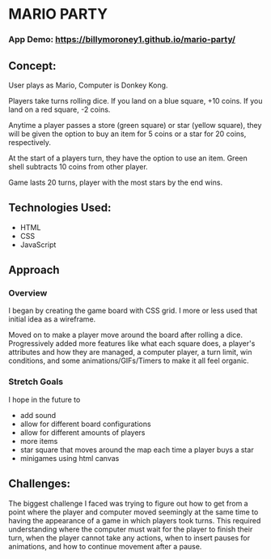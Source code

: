 # MARIO PARTY

### App Demo: https://billymoroney1.github.io/mario-party/

## Concept:

User plays as Mario, Computer is Donkey Kong.

Players take turns rolling dice. If you land on a blue square, +10 coins. If you land on a red square, -2 coins.

Anytime a player passes a store (green square) or star (yellow square), they will be given the option to buy an item for 5 coins or a star for 20 coins, respectively.

At the start of a players turn, they have the option to use an item. Green shell subtracts 10 coins from other player.

Game lasts 20 turns, player with the most stars by the end wins.

## Technologies Used: 

- HTML
- CSS
- JavaScript

## Approach

### Overview

I began by creating the game board with CSS grid. I more or less used that initial idea as a wireframe. 

Moved on to make a player move around the board after rolling a dice. Progressively added more features like what each square does, a player's attributes and how they are managed, a computer player, a turn limit, win conditions, and some animations/GIFs/Timers to make it all feel organic. 

### Stretch Goals

I hope in the future to
- add sound
- allow for different board configurations
- allow for different amounts of players
- more items
- star square that moves around the map each time a player buys a star
- minigames using html canvas

## Challenges:

The biggest challenge I faced was trying to figure out how to get from a point where the player and computer moved seemingly at the same time to having the appearance of a game in which players took turns. This required understanding where the computer must wait for the player to finish their turn, when the player cannot take any actions, when to insert pauses for animations, and how to continue movement after a pause.

